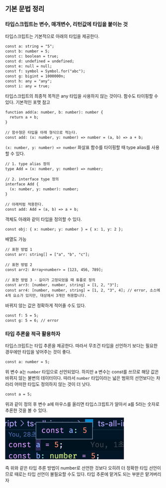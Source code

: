 ﻿## 기본 문법 정리

### 타입스크립트는 변수, 매개변수, 리턴값에 타입을 붙이는 것

타입스크립트는 기본적으로 아래의 타입을 제공한다.

```tsx
const a: string = "5";
const b: number = 5;
const c: boolean = true;
const d: undefined = undefined;
const e: null = null;
const f: symbol = Symbol.for("abc");
const g: bigint = 1000000n;
const h: any = "any";
const i: any = true;
```

타입스크립트의 최종적 목적은 any 타입을 사용하지 않는 것이다.
함수도 타이핑할 수 있다. 기본적인 포맷 참고

```tsx
function add(a: number, b: number): number {
  return a + b;
}

// 함수형은 타입을 아래 형식으로 적는다.
const add: (x: number, y: number) => number = (a, b) => a + b;
```

`(x: number, y: number) => number` 화살표 함수를 타이핑할 때 type alias를 사용할 수 있다.

```tsx
// 1. type alias 정의
type Add = (x: number, y: number) => number;

// 2. interface type 정의
interface Add {
  (x: number, y: number): number;
}

// 아래처럼 적용한다.
const add: Add = (a, b) => a + b;
```

객체도 아래와 같이 타입을 정의할 수 있다.

```tsx
const obj: { x: number; y: number } = { x: 1, y: 2 };
```

배열도 가능

```tsx
// 표현 방법 1
const arr: string[] = ["a", "b", "c"];

// 표현 방법 2
const arr2: Array<number> = [123, 456, 789];

// 표현 방법 3 - 길이가 고정되었을 때 튜플로 정의
const arr3: [number, number, string] = [1, 2, "3"];
const arr4: [number, number, string] = [1, 2, "3", 4]; // error, 소스에 4개 요소가 있지만, 대상에서 3개만 허용합니다.
```

바뀌지 않는 값은 정확하게 적어줄 수도 있다.

```tsx
const f: 5 = 5;
const g: 5 = 6; // error
```

### 타입 추론을 적극 활용하자

타입스크립트는 타입 추론을 제공한다.
따라서 무조건 타입을 선언하기 보다는 필요한 경우에만 타입을 넣어주는 것이 좋다.

```tsx
const a: number = 5;
```

위 변수 a는 `number` 타입으로 선언되었다. 하지만 a 변수는 const를 쓰므로 해당 값은 바뀌지 않는 불변의 데이터이다. 따라서 `number` 타입이라는 넓은 범위의 선언보다는 차라리 어떠한 타입도 정의하지 않는 것이 더 낫다.

```tsx
const a = 5;
```

위과 같이 정의 후 변수 a에 마우스를 올리면 타입스크립트가 알아서 a를 5라는 숫자로 추론한 것을 볼 수 있다.

![](../img/221208-1.png)

즉 위와 같은 타입 추론 방법이 number로 선언한 것보다 오히려 더 정확한 타입 선언이므로 때로는 타입 선언이 불필요할 수도 있다. 타입 추론에 맡겨도 되는 부분은 맡겨버리자
